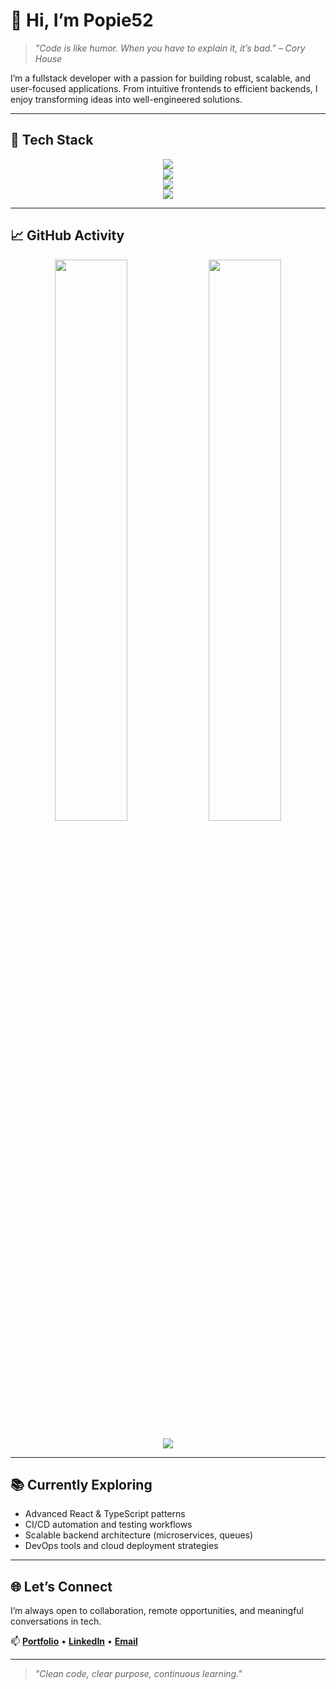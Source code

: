 # 👋 Hi, I’m Popie52

> _"Code is like humor. When you have to explain it, it’s bad." – Cory House_

I’m a fullstack developer with a passion for building robust, scalable, and user-focused applications. From intuitive frontends to efficient backends, I enjoy transforming ideas into well-engineered solutions.

---

## 🧰 Tech Stack

<p align="center">
  <img src="https://skillicons.dev/icons?i=js,ts,react,nextjs,nodejs,python,java,cpp" />
  <br/>
  <img src="https://skillicons.dev/icons?i=postgres,mongodb,firebase" />
  <br/>
  <img src="https://skillicons.dev/icons?i=git,linux,vscode,figma" />
  <br/>
  <img src="https://skillicons.dev/icons?i=playwright,vitest" />
</p>

---

## 📈 GitHub Activity

<p align="center">
  <img src="https://github-readme-stats.vercel.app/api?username=Popie52&show_icons=true&theme=radical&hide_border=true" width="48%" />
  <img src="https://streak-stats.demolab.com?user=Popie52&theme=radical&hide_border=true" width="48%" />
</p>

<p align="center">
  <img src="https://github-readme-activity-graph.vercel.app/graph?username=Popie52&theme=react-dark&hide_border=true" />
</p>

---

<!--## 🚀 Projects

- **[Project A](#)** – Description of what it does, what tech is used, and its purpose.
- **[Project B](#)** – Description with a focus on problems solved or innovative approaches.

> More projects and case studies coming soon.

---
-->
## 📚 Currently Exploring

- Advanced React & TypeScript patterns  
- CI/CD automation and testing workflows  
- Scalable backend architecture (microservices, queues)  
- DevOps tools and cloud deployment strategies

---

## 🌐 Let’s Connect

I’m always open to collaboration, remote opportunities, and meaningful conversations in tech.

📫 **[Portfolio](#)** • **[LinkedIn](#)** • **[Email](mailto:your-email@example.com)**

---

> _"Clean code, clear purpose, continuous learning."_  
